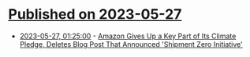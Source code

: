 # [Published on 2023-05-27](index.md)

* [2023-05-27, 01:25:00](https://slashdot.org/story/23/05/26/2134238/amazon-gives-up-a-key-part-of-its-climate-pledge-deletes-blog-post-that-announced-shipment-zero-initiative?utm_source=rss1.0mainlinkanon&utm_medium=feed) - [Amazon Gives Up a Key Part of Its Climate Pledge, Deletes Blog Post That Announced 'Shipment Zero Initiative'](https://slashdot.org/story/23/05/26/2134238/amazon-gives-up-a-key-part-of-its-climate-pledge-deletes-blog-post-that-announced-shipment-zero-initiative?utm_source=rss1.0mainlinkanon&utm_medium=feed)
